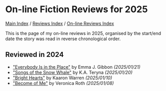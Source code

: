 # On-line Fiction Reviews for 2025

[Main Index](../../../README.md) / [Reviews Index](../../README.md) / [On-line Reviews Index](../README.md)

This is the page of my on-line reviews in 2025, organised by the start/end date the story was read in reverse chronological order.

## Reviewed in 2024

- ["Everybody Is in the Place"](20250121-EverybodyInPlace.md) by Emma J. Gibbon *(2025/01/21)*
- ["Songs of the Snow Whale"](20250120-SongsSnowWhale.md) by K.A. Teryna *(2025/01/20)*
- ["Bright Hearts"](20250110-BrightHearts.md) by Kaaron Warren *(2025/01/10)*
- ["Become of Me"](20250108-BecomeOfMe.md) by Veronica Roth *(2025/01/08)*
